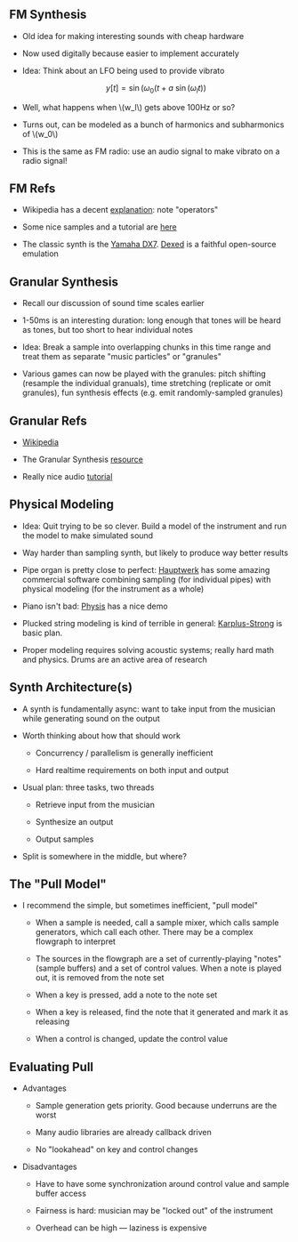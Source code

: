 ## FM Synthesis

* Old idea for making interesting sounds with cheap hardware

* Now used digitally because easier to implement accurately
  
* Idea: Think about an LFO being used to provide vibrato

  $$ y[t] = \sin(\omega_0 (t + a ~ \sin(\omega_l t)) $$
  
* Well, what happens when \\(w_l\\) gets above 100Hz or so?

* Turns out, can be modeled as a bunch of harmonics and
  subharmonics of \\(w_0\\)

* This is the same as FM radio: use an audio signal to make
  vibrato on a radio signal!

## FM Refs

* Wikipedia has a decent
  [explanation](https://en.wikipedia.org/wiki/Frequency_modulation_synthesis):
  note "operators"

* Some nice samples and a tutorial are [here](https://www.attackmagazine.com/technique/tutorials/introduction-fm-synthesis/)

* The classic synth is the [Yamaha
  DX7](http://www.synthfool.com/docs/Yamaha/DX_Series/Yamaha%20DX7%20Operating%20Manual.pdf). [Dexed](https://asb2m10.github.io/dexed/)
  is a faithful open-source emulation
  
## Granular Synthesis

* Recall our discussion of sound time scales earlier

* 1-50ms is an interesting duration: long enough that tones
  will be heard as tones, but too short to hear individual
  notes
  
* Idea: Break a sample into overlapping chunks in this time
  range and treat them as separate "music particles" or
  "granules"
  
* Various games can now be played with the granules: pitch
  shifting (resample the individual granuals), time
  stretching (replicate or omit granules), fun synthesis
  effects (e.g. emit randomly-sampled granules)
  

## Granular Refs

* [Wikipedia](https://en.wikipedia.org/wiki/Granular_synthesis)

* The Granular Synthesis
  [resource](https://granularsynthesis.com/)
  
* Really nice audio
  [tutorial](https://www.izotope.com/en/blog/music-production/the-basics-of-granular-synthesis.html)


## Physical Modeling

* Idea: Quit trying to be so clever. Build a model of the
  instrument and run the model to make simulated sound
  
* Way harder than sampling synth, but likely to produce way
  better results
  
* Pipe organ is pretty close to perfect:
  [Hauptwerk](https://www.hauptwerk.com) has some amazing
  commercial software combining sampling (for individual
  pipes) with physical modeling (for the instrument as a
  whole)

* Piano isn't bad:
  [Physis](https://www.youtube.com/watch?v=tKthfL7K5qk?t=120)
  has a nice demo

* Plucked string modeling is kind of terrible in general:
  [Karplus-Strong](https://en.wikipedia.org/wiki/Karplus–Strong_string_synthesis)
  is basic plan.

* Proper modeling requires solving acoustic systems; really
  hard math and physics. Drums are an active area of
  research

## Synth Architecture(s)

* A synth is fundamentally async: want to take input from
  the musician while generating sound on the output

* Worth thinking about how that should work

    * Concurrency / parallelism is generally inefficient

    * Hard realtime requirements on both input and output

* Usual plan: three tasks, two threads

    * Retrieve input from the musician

    * Synthesize an output

    * Output samples

* Split is somewhere in the middle, but where?

## The "Pull Model"

* I recommend the simple, but sometimes inefficient, "pull
model"

    * When a sample is needed, call a sample mixer, which
      calls sample generators, which call each other. There
      may be a complex flowgraph to interpret

    * The sources in the flowgraph are a set of
      currently-playing "notes" (sample buffers) and a set
      of control values.  When a note is played out, it is
      removed from the note set

    * When a key is pressed, add a note to the note set

    * When a key is released, find the note that it
      generated and mark it as releasing

    * When a control is changed, update the control value

## Evaluating Pull

* Advantages

    * Sample generation gets priority. Good because
      underruns are the worst

    * Many audio libraries are already callback driven

    * No "lookahead" on key and control changes

* Disadvantages

    * Have to have some synchronization around control value
      and sample buffer access

    * Fairness is hard: musician may be "locked out" of the instrument

    * Overhead can be high — laziness is expensive

